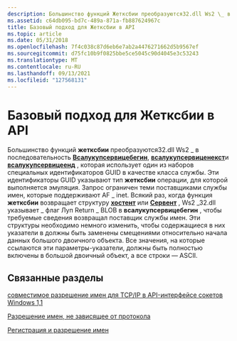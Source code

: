 ```yaml
---
description: Большинство функций Жетксбии преобразуются32.dll Ws2 \_ в последовательность всалукупсервицебегин, всалукупсервиценекст и всалукупсервицеенд, которая использует один из наборов специальных идентификаторов GUID в качестве класса службы.
ms.assetid: c64db095-bd7c-489a-871a-fb887624967c
title: Базовый подход для Жетксбии в API
ms.topic: article
ms.date: 05/31/2018
ms.openlocfilehash: 7f4c038c87d6eb6e7ab2a4476271662d5b9567ef
ms.sourcegitcommit: d75fc10b9f0825bbe5ce5045c90d4045e3c53243
ms.translationtype: MT
ms.contentlocale: ru-RU
ms.lasthandoff: 09/13/2021
ms.locfileid: "127568131"
---
```

# <a name="basic-approach-for-getxbyy-in-the-api"></a>Базовый подход для Жетксбии в API

Большинство функций **жетксбии** преобразуются32.dll Ws2 \_ в последовательность [**Всалукупсервицебегин**](/windows/desktop/api/Winsock2/nf-winsock2-wsalookupservicebegina), [**всалукупсервиценекст**](/windows/desktop/api/Winsock2/nf-winsock2-wsalookupservicenexta)и [**всалукупсервицеенд**](/windows/desktop/api/Winsock2/nf-winsock2-wsalookupserviceend) , которая использует один из наборов специальных идентификаторов GUID в качестве класса службы. Эти идентификаторы GUID указывают тип **жетксбии** операции, для которой выполняется эмуляция. Запрос ограничен теми поставщиками службы имен, которые поддерживают AF \_ inet. Всякий раз, когда функция **жетксбии** возвращает структуру [**хостент**](/windows/desktop/api/winsock/ns-winsock-hostent) или [**Сервент**](/windows/desktop/api/winsock/ns-winsock-servent) , Ws2 \_32.dll указывает \_ флаг Луп Return \_ BLOB в **всалукупсервицебегин** , чтобы требуемые сведения возвращал поставщик службы имен. Эти структуры необходимо немного изменить, чтобы содержащиеся в них указатели в должны быть заменены смещениями относительно начала данных большого двоичного объекта. Все значения, на которые ссылаются эти параметры-указатели, должны быть полностью включены в большой двоичный объект, а все строки — ASCII.

## <a name="related-topics"></a>Связанные разделы

<dl> <dt>

[совместимое разрешение имен для TCP/IP в API-интерфейсе сокетов Windows 1,1](compatible-name-resolution-for-tcp-ip-in-the-windows-sockets-1-1-api-2.md)
</dt> <dt>

[Разрешение имен, не зависящее от протокола](protocol-independent-name-resolution-2.md)
</dt> <dt>

[Регистрация и разрешение имен](registration-and-name-resolution-2.md)
</dt> </dl>

 

 



